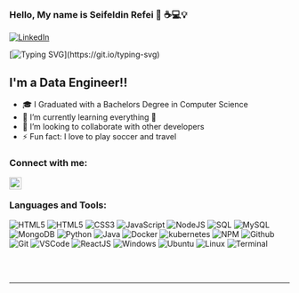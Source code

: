 ### Hello, My name is Seifeldin Refei 👋 ☕️💻💡

[![LinkedIn](https://img.shields.io/badge/LinkedIn-%230077B5.svg?&style=flat-square&logo=linkedin&logoColor=white)](https://www.linkedin.com/in/seifeldin-refei-114301190/)

[![Typing SVG](https://readme-typing-svg.herokuapp.com?font=comfortaa&color=016EEA&size=24&width=500&lines=Data+Engineer;Nice+to+meet+you...)](https://git.io/typing-svg)

## I'm a Data Engineer!!

- 🎓 I Graduated with a Bachelors Degree in Computer Science 
- 🌱 I’m currently learning everything 🤣
- 👯 I’m looking to collaborate with other developers
- ⚡ Fun fact: I love to play soccer and travel

### Connect with me:

[<img align="left" alt="codeSTACKr | LinkedIn" width="22px" src="https://cdn.jsdelivr.net/npm/simple-icons@v3/icons/linkedin.svg" />][linkedin]


<br />

### Languages and Tools:
![HTML5](https://spark.apache.org/images/spark-logo-back.png)
![HTML5](https://img.icons8.com/color/30/html-5.png)
![CSS3](https://img.icons8.com/color/30/css3.png)
![JavaScript](https://img.icons8.com/color/30/javascript.png)
![NodeJS](https://img.icons8.com/color/30/nodejs.png)
![SQL](https://img.icons8.com/color/30/000000/microsoft-sql-server.png)
![MySQL](https://img.icons8.com/color/30/000000/mysql-logo.png)
![MongoDB](https://img.icons8.com/color/30/000000/mongodb.png)
![Python](https://img.icons8.com/color/30/000000/python--v1.png)
![Java](https://img.icons8.com/color/30/000000/java-coffee-cup-logo--v1.png)
![Docker](https://img.icons8.com/color/30/000000/docker.png)
![kubernetes](https://img.icons8.com/color/30/000000/kubernetes.png)
![NPM](https://img.icons8.com/color/30/npm.png)
![Github](https://img.icons8.com/material-outlined/30/github.png)
![Git](https://img.icons8.com/color/30/git.png)
![VSCode](https://img.icons8.com/color/30/visual-studio-code-2019.png)
![ReactJS](https://img.icons8.com/color/30/react-native.png)
![Windows](https://img.icons8.com/color/30/windows-10.png)
![Ubuntu](https://img.icons8.com/color/30/ubuntu--v1.png)
![Linux](https://img.icons8.com/color/30/linux.png)
![Terminal](https://img.icons8.com/color/30/console.png)

<br />
<br />

---




[linkedin]: https://www.linkedin.com/in/seifeldin-refei-114301190/

